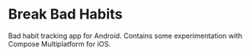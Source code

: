 # Break Bad Habits

Bad habit tracking app for Android. Contains some experimentation with Compose Multiplatform for iOS.
